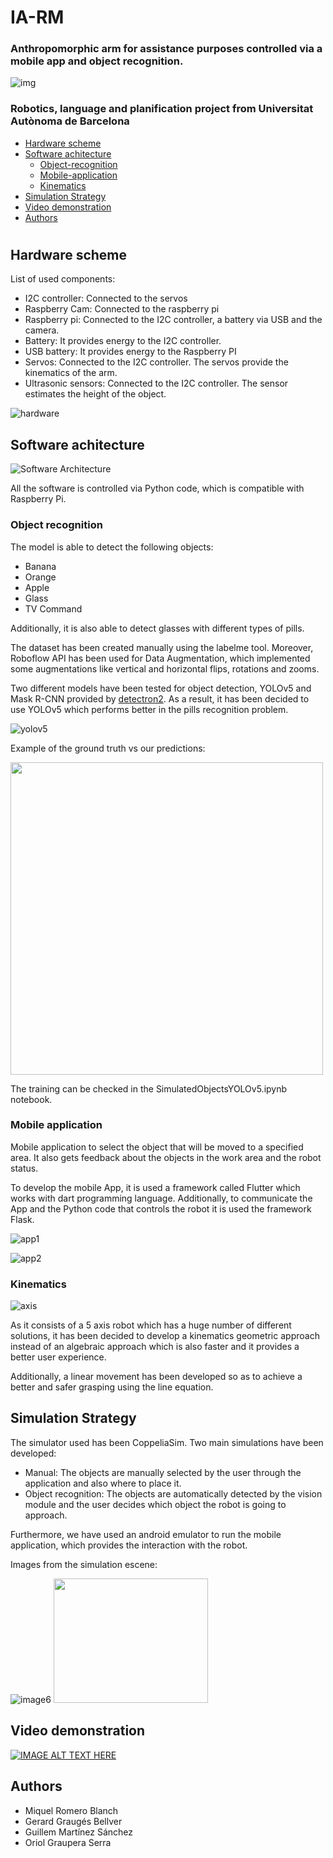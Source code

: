 # IA-RM
### Anthropomorphic arm for assistance purposes controlled via a mobile app and object recognition.

![img](https://user-images.githubusercontent.com/49688038/119330774-e5aea680-bc86-11eb-994d-113966b12882.PNG)

### Robotics, language and planification project from Universitat Autònoma de Barcelona

- [Hardware scheme](#Hardware-scheme)
- [Software achitecture](#Software-achitecture)
  * [Object-recognition](#Object-recognition)
  * [Mobile-application](#Mobile-application)
  * [Kinematics](#Kinematics)
- [Simulation Strategy](#Simulation-Strategy)
- [Video demonstration](#Video-demonstration)
- [Authors](#Authors)

#
## Hardware scheme
List of used components:
- I2C controller: Connected to the servos 
- Raspberry Cam: Connected to the raspberry pi
- Raspberry pi: Connected to the I2C controller, a battery via USB and the camera.
- Battery: It provides energy to the I2C controller.
- USB battery:  It provides energy to the Raspberry PI
- Servos: Connected to the I2C controller. The servos provide the kinematics of the arm.
- Ultrasonic sensors: Connected to the I2C controller. The sensor estimates the height of the object.

![hardware](https://user-images.githubusercontent.com/48658941/119167890-9edf6780-ba60-11eb-9810-899a9305d32a.jpg)



## Software achitecture
![Software Architecture](https://user-images.githubusercontent.com/48658941/119220540-528d3980-baeb-11eb-9890-4cf418c01c8d.jpg)

All the software is controlled via Python code, which is compatible with Raspberry Pi.

### Object recognition
The model is able to detect the following objects:
- Banana
- Orange
- Apple
- Glass
- TV Command

Additionally, it is also able to detect glasses with different types of pills.

The dataset has been created manually using the labelme tool. Moreover, Roboflow API has been used for Data Augmentation, which implemented some augmentations like vertical and horizontal flips, rotations and zooms. 

Two different models have been tested for object detection, YOLOv5 and Mask R-CNN provided by [detectron2](https://github.com/facebookresearch/detectron2). As a result, it has been decided to use YOLOv5 which performs better in the pills recognition problem.

![yolov5](https://user-images.githubusercontent.com/48658941/119170678-e6b3be00-ba63-11eb-9f0f-37ebf7adf330.jpg)

Example of the ground truth vs our predictions:

<img src="https://user-images.githubusercontent.com/48658941/119219700-253e8c80-bae7-11eb-8121-5c54f2ace859.gif" width="500" height="500" />

The training can be checked in the SimulatedObjectsYOLOv5.ipynb notebook.

### Mobile application
Mobile application to select the object that will be moved to a specified area. It also gets feedback about the objects in the work area and the robot status.

To develop the mobile App, it is used a framework called Flutter which works with dart programming language. Additionally, to communicate the App and the Python code that controls the robot it is used the framework Flask.

![app1](https://user-images.githubusercontent.com/48658941/119168193-f087f200-ba60-11eb-81bc-c63d2c1350ec.jpg)

![app2](https://user-images.githubusercontent.com/48658941/119168302-0eeded80-ba61-11eb-98fb-54403e54f49f.jpg)

### Kinematics
![axis](https://user-images.githubusercontent.com/48658941/119267440-e267dc00-bbee-11eb-8125-59f506d70c37.png)

As it consists of a 5 axis robot which has a huge number of different solutions, it has been decided to develop a kinematics geometric approach instead of an algebraic approach which is also faster and it provides a better user experience.

Additionally, a linear movement has been developed so as to achieve a better and safer grasping using the line equation.

## Simulation Strategy
The simulator used has been CoppeliaSim. Two main simulations have been developed:
- Manual: The objects are manually selected by the user through the application and also where to place it.
- Object recognition: The objects are automatically detected by the vision module and the user decides which object the robot is going to approach.

Furthermore, we have used an android emulator to run the mobile application, which provides the interaction with the robot. 

Images from the simulation escene:

![image6](https://user-images.githubusercontent.com/48658941/119379842-43abb000-bcc0-11eb-8c27-9fcb29aca1aa.png)
<img src="https://user-images.githubusercontent.com/48658941/119379853-460e0a00-bcc0-11eb-9cc9-4109a3c67b6e.png" width="247" height="199" />

## Video demonstration

[![IMAGE ALT TEXT HERE](https://img.youtube.com/vi/kYF8rPoE1sk/0.jpg)](https://www.youtube.com/watch?v=kYF8rPoE1skE)

## Authors
- Miquel Romero Blanch
- Gerard Graugés Bellver
- Guillem Martínez Sánchez
- Oriol Graupera Serra
